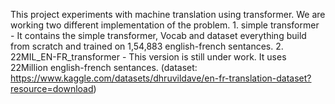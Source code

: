 This project experiments with machine translation using transformer. We are working two different implementation of the problem.
    1. simple transformer - It contains the simple transformer, Vocab and dataset everything build from scratch and trained on 1,54,883 english-french sentances.
    2. 22MIL_EN-FR_transformer - This version is still under work. It uses 22Million english-french sentances. (dataset: https://www.kaggle.com/datasets/dhruvildave/en-fr-translation-dataset?resource=download)
